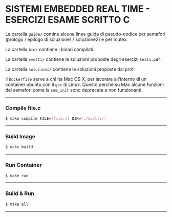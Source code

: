 # SISTEMI EMBEDDED REAL TIME - ESERCIZI ESAME SCRITTO C
La cartella `guide/` contine alcune linee guida di pseudo-codice per semafori (prologo / epilogo di soluzione1 / soluzione2) e per mutex.

La cartella `bin/` contiene i binari compilati.

La cartella `svolti/` contiene le soluzioni proposte degli esercizi `testi.pdf`.

La cartella `soluzioni/` contiene le soluzioni proposte dal prof.

Il `Dockerfile` serve a chi ha Mac OS X, per lavorare all'interno di un container ubuntu con il `gcc` di Linux. Questo perchè su Mac alcune funzioni dei semafori come la `sem_init` sono deprecate e non funzionanti.  

----------------

### Compile file.c
 ```sh
 $ make compile FILE=[file.c] DIR=[./svolti/]
 ```
 ----------------

### Build Image
```sh
$ make build
```
----------------

### Run Container
```sh
$ make run
```
----------------

### Build & Run
```sh
$ make all
```
----------------
